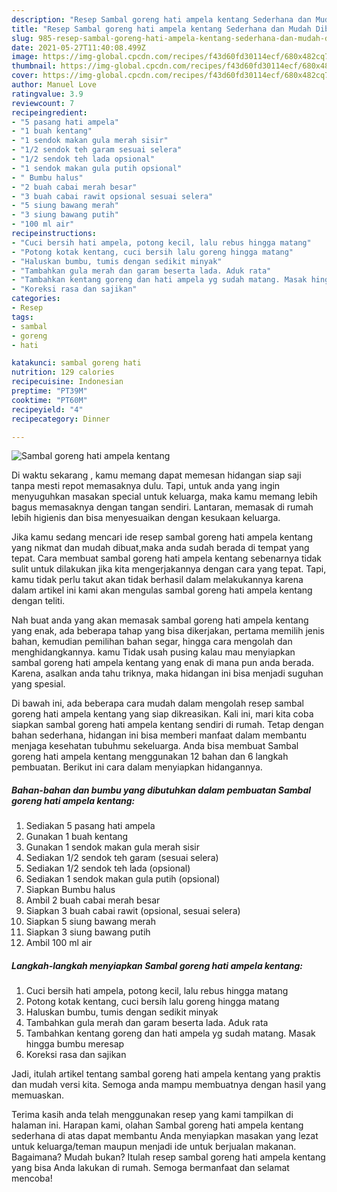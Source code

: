 ```yaml
---
description: "Resep Sambal goreng hati ampela kentang Sederhana dan Mudah Dibuat"
title: "Resep Sambal goreng hati ampela kentang Sederhana dan Mudah Dibuat"
slug: 985-resep-sambal-goreng-hati-ampela-kentang-sederhana-dan-mudah-dibuat
date: 2021-05-27T11:40:08.499Z
image: https://img-global.cpcdn.com/recipes/f43d60fd30114ecf/680x482cq70/sambal-goreng-hati-ampela-kentang-foto-resep-utama.jpg
thumbnail: https://img-global.cpcdn.com/recipes/f43d60fd30114ecf/680x482cq70/sambal-goreng-hati-ampela-kentang-foto-resep-utama.jpg
cover: https://img-global.cpcdn.com/recipes/f43d60fd30114ecf/680x482cq70/sambal-goreng-hati-ampela-kentang-foto-resep-utama.jpg
author: Manuel Love
ratingvalue: 3.9
reviewcount: 7
recipeingredient:
- "5 pasang hati ampela"
- "1 buah kentang"
- "1 sendok makan gula merah sisir"
- "1/2 sendok teh garam sesuai selera"
- "1/2 sendok teh lada opsional"
- "1 sendok makan gula putih opsional"
- " Bumbu halus"
- "2 buah cabai merah besar"
- "3 buah cabai rawit opsional sesuai selera"
- "5 siung bawang merah"
- "3 siung bawang putih"
- "100 ml air"
recipeinstructions:
- "Cuci bersih hati ampela, potong kecil, lalu rebus hingga matang"
- "Potong kotak kentang, cuci bersih lalu goreng hingga matang"
- "Haluskan bumbu, tumis dengan sedikit minyak"
- "Tambahkan gula merah dan garam beserta lada. Aduk rata"
- "Tambahkan kentang goreng dan hati ampela yg sudah matang. Masak hingga bumbu meresap"
- "Koreksi rasa dan sajikan"
categories:
- Resep
tags:
- sambal
- goreng
- hati

katakunci: sambal goreng hati 
nutrition: 129 calories
recipecuisine: Indonesian
preptime: "PT39M"
cooktime: "PT60M"
recipeyield: "4"
recipecategory: Dinner

---
```



![Sambal goreng hati ampela kentang](https://img-global.cpcdn.com/recipes/f43d60fd30114ecf/680x482cq70/sambal-goreng-hati-ampela-kentang-foto-resep-utama.jpg)

Di waktu  sekarang , kamu memang dapat memesan hidangan siap saji tanpa mesti repot memasaknya dulu. Tapi, untuk anda yang ingin menyuguhkan masakan special untuk keluarga, maka kamu memang lebih bagus memasaknya dengan tangan sendiri. Lantaran, memasak di rumah lebih higienis dan bisa menyesuaikan dengan kesukaan keluarga.

Jika kamu sedang mencari ide resep sambal goreng hati ampela kentang yang nikmat dan mudah dibuat,maka anda sudah berada di tempat yang tepat. Cara membuat sambal goreng hati ampela kentang  sebenarnya tidak sulit untuk dilakukan jika kita mengerjakannya dengan cara yang tepat. Tapi, kamu tidak perlu takut akan tidak berhasil dalam melakukannya 
karena dalam artikel ini kami akan mengulas sambal goreng hati ampela kentang dengan teliti.  



Nah buat anda yang akan memasak sambal goreng hati ampela kentang yang enak, ada beberapa tahap yang bisa dikerjakan, pertama memilih jenis bahan, kemudian pemilihan bahan segar, hingga cara mengolah dan menghidangkannya. kamu Tidak usah pusing kalau mau menyiapkan sambal goreng hati ampela kentang yang enak di mana pun anda berada. Karena, asalkan anda  tahu triknya, maka hidangan ini bisa menjadi suguhan yang spesial.

Di bawah ini, ada beberapa cara mudah dalam mengolah resep sambal goreng hati ampela kentang yang siap dikreasikan. Kali ini, mari kita coba siapkan sambal goreng hati ampela kentang sendiri di rumah. Tetap dengan bahan sederhana, hidangan ini bisa memberi manfaat dalam membantu menjaga kesehatan tubuhmu sekeluarga. Anda bisa membuat Sambal goreng hati ampela kentang menggunakan 12 bahan dan 6 langkah pembuatan. Berikut ini cara dalam menyiapkan hidangannya.

<!--inarticleads1-->

##### Bahan-bahan dan bumbu yang dibutuhkan dalam pembuatan Sambal goreng hati ampela kentang:

1. Sediakan 5 pasang hati ampela
1. Gunakan 1 buah kentang
1. Gunakan 1 sendok makan gula merah sisir
1. Sediakan 1/2 sendok teh garam (sesuai selera)
1. Sediakan 1/2 sendok teh lada (opsional)
1. Sediakan 1 sendok makan gula putih (opsional)
1. Siapkan  Bumbu halus
1. Ambil 2 buah cabai merah besar
1. Siapkan 3 buah cabai rawit (opsional, sesuai selera)
1. Siapkan 5 siung bawang merah
1. Siapkan 3 siung bawang putih
1. Ambil 100 ml air




<!--inarticleads2-->

##### Langkah-langkah menyiapkan Sambal goreng hati ampela kentang:

1. Cuci bersih hati ampela, potong kecil, lalu rebus hingga matang
1. Potong kotak kentang, cuci bersih lalu goreng hingga matang
1. Haluskan bumbu, tumis dengan sedikit minyak
1. Tambahkan gula merah dan garam beserta lada. Aduk rata
1. Tambahkan kentang goreng dan hati ampela yg sudah matang. Masak hingga bumbu meresap
1. Koreksi rasa dan sajikan




Jadi, itulah artikel tentang  sambal goreng hati ampela kentang  yang praktis dan mudah versi kita. Semoga anda mampu membuatnya dengan hasil yang memuaskan. 

Terima kasih anda telah menggunakan resep yang kami tampilkan di halaman ini. Harapan kami, olahan  Sambal goreng hati ampela kentang sederhana di atas dapat membantu Anda menyiapkan masakan yang lezat untuk keluarga/teman maupun menjadi ide untuk berjualan makanan. Bagaimana? Mudah bukan? Itulah resep sambal goreng hati ampela kentang yang bisa Anda lakukan di rumah. Semoga bermanfaat dan selamat mencoba!


